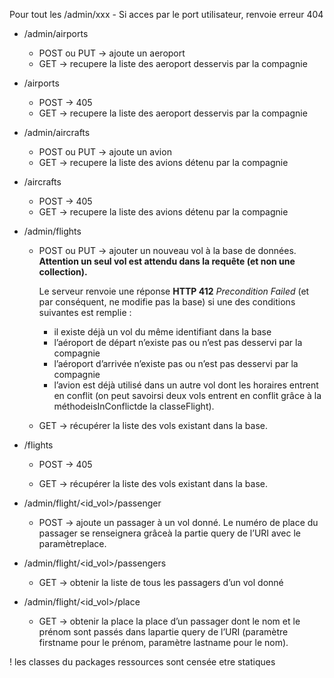 Pour tout les /admin/xxx
    - Si acces par le port utilisateur, renvoie erreur 404


- /admin/airports

  - POST ou PUT -> ajoute un aeroport
  - GET -> recupere la liste des aeroport desservis par la compagnie

- /airports

  - POST -> 405
  - GET -> recupere la liste des aeroport desservis par la compagnie

- /admin/aircrafts

  - POST ou PUT -> ajoute un avion
  - GET -> recupere la liste des avions détenu par la compagnie

- /aircrafts

  - POST -> 405
  - GET -> recupere la liste des avions détenu par la compagnie

- /admin/flights

  - POST ou PUT -> ajouter un nouveau vol à la base de données. 
**Attention un seul vol est attendu dans la requête (et non une collection).**

    Le serveur renvoie une réponse **HTTP 412** *Precondition Failed* (et par conséquent, ne modifie pas la base) si une des conditions suivantes est remplie :

    - il existe déjà un vol du même identifiant dans la base
    - l’aéroport de départ n’existe pas ou n’est pas desservi par la compagnie
    - l’aéroport d’arrivée n’existe pas ou n’est pas desservi par la compagnie
    - l’avion est déjà utilisé dans un autre vol dont les horaires entrent en conflit (on peut savoirsi deux vols entrent en conflit grâce à la méthodeisInConflictde la classeFlight).

  - GET -> récupérer la liste des vols existant dans la base.

- /flights

  - POST -> 405

  - GET -> récupérer la liste des vols existant dans la base.

- /admin/flight/<id_vol>/passenger

  - POST -> ajoute un passager à un vol donné. Le numéro de place du passager se renseignera grâceà la partie query de l’URI avec le paramètreplace.

- /admin/flight/<id_vol>/passengers

  - GET -> obtenir la liste de tous les passagers d’un vol donné

- /admin/flight/<id_vol>/place

  - GET -> obtenir la place la place d’un passager dont le nom et le prénom sont passés dans lapartie query de l’URI (paramètre firstname pour le prénom, paramètre lastname pour le nom).


! les classes du packages ressources sont censée etre statiques